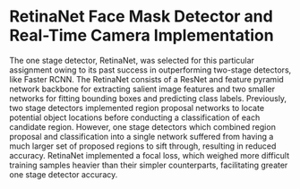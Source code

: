 # RetinaNet Face Mask Detector and Real-Time Camera Implementation
The one stage detector, RetinaNet, was selected for this particular assignment owing to its past success in outperforming two-stage detectors, like Faster RCNN. The RetinaNet consists of a ResNet and feature pyramid network backbone for extracting salient image features and two smaller networks for fitting bounding boxes and predicting class labels. Previously, two stage detectors implemented region proposal networks to locate potential object locations before conducting a classification of each candidate region. However, one stage detectors which combined region proposal and classification into a single network suffered from having a much larger set of proposed regions to sift through, resulting in reduced accuracy. RetinaNet implemented a focal loss, which weighed more difficult training samples heavier than their simpler counterparts, facilitating greater one stage detector accuracy. 
